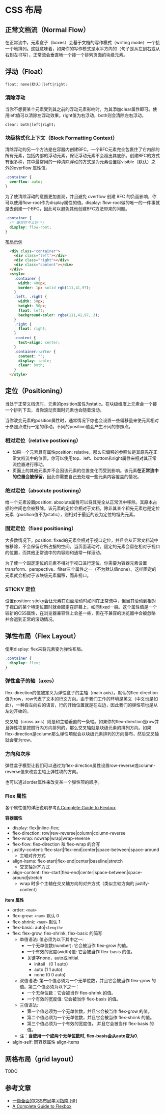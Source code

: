 # CSS 布局

## 正常文档流（Normal Flow）

在正常流中，元素盒子（boxes）会基于文档的写作模式（writing mode）一个接一个地排列。这就意味着，如果你的写作模式是水平方向的（句子是从左到右或从右到左书写），正常流会垂直地一个接一个排列页面的块级元素。


## 浮动（Float）

`float: none(默认)|left|right;`

### 清除浮动

当你不想要某个元素受到其之前的浮动元素影响时，为其添加clear属性即可。使用left值可以清除左浮动效果，right值为右浮动，both则会清除左右浮动。

`clear: both|left|right;`

### 块级格式化上下文（Block Formatting Context）

清除浮动的另一个方法是在容器内创建BFC。一个BFC元素完全包裹住了它内部的所有元素，包括内部的浮动元素，保证浮动元素不会超出其底部。创建BFC的方式有很多种，其中最常用的一种清除浮动的方式是为元素设置除visible（默认）之外的overflow 属性值。

```css
.container {
  overflow: auto;
}
```

为了使清除浮动的意图更加直观，并且避免 overflow 创建 BFC 的负面影响，你可以使用flow-root作为display属性的值。display: flow-root做的唯一的一件事就是去创建一个BFC，因此可以避免其他创建BFC方法带来的问题。

```css
.container {
  /* 兼容性不太好 */
  display: flow-root;
}
```


[布局示例](https://codepen.io/shenxinle/pen/wvvWJbr)
```html
  <div class="container">
    <div class="left"></div>
    <div class="right"></div>
    <div class="content"></div>
  </div>
  <style>
    .container {
      width: 400px;
      border: 1px solid rgb(111,41,97);
    }
    .left, .right {
      width: 50px;
      height: 50px;
      float: left;
      background-color: rgba(111,41,97,.3);
    }
    .right {
      float: right;
    }
    .content {
      text-align: center;
    }
    .container::after {
      content: "";
      display: table;
      clear: both;
    }
  </style>
```


## 定位（Positioning）

当处于正常文档流时，元素的position属性为static。在块级维度上元素会一个接一个排列下去，当你滚动页面时元素也会随着滚动。

当你改变元素的position属性时，通常情况下你也会设置一些偏移量来使元素相对于参照点进行一定的移动。不同的position值会产生不同的参照点。

### 相对定位（relative postioning）

* 如果一个元素具有属性position: relative，那么它偏移的参照位是其原先在正常文档流中的位置。你可以使用top、left、bottom和right属性来相对其正常流位置进行移动。
* 页面上的其他元素并不会因该元素的位置变化而受到影响。该元素**在正常流中的位置会被保留**，因此你需要自己去处理一些元素内容覆盖的情况。

### 绝对定位（absolute postioning）

给一个元素设置position: absolute属性可以将其完全从正常流中移除。其原本占据的空间也会被移除。该元素的定位会相对于文档，除非其某个祖先元素也是定位元素（position值不为static），则相对于最近的设为定位的祖先元素。

### 固定定位（fixed positioning）

大多数情况下，position: fixed的元素会相对于视口定位，并且会从正常文档流中被移除，不会保留它所占据的空间。当页面滚动时，固定的元素会留在相对于视口的位置，而其他正常流中的内容则和通常一样滚动。

为了使一个固定定位的元素不相对于视口进行定位，你需要为容器元素设置transform、perspective、filter三个属性之一（不为默认值none）。这样固定的元素就会相对于该块级元素偏移，而非视口。

### STICKY 定位

设置position: sticky会让元素在页面滚动时如同在正常流中，但当其滚动到相对于视口的某个特定位置时就会固定在屏幕上，如同fixed一般。这个属性值是一个较新的CSS属性，在浏览器兼容性上会差一些，但在不兼容的浏览器中会被忽略并会退到正常的滚动情况。


## 弹性布局（Flex Layout）

使用display: flex来将元素变为弹性布局。
```css
.container {
  display: flex;
}
```

### 弹性盒子的轴（axes）

flex-direction的值被定义为弹性盒子的主轴（main axis）。默认的flex-direction值为row，row代表了文本的行文方向。由于我们工作的环境是英文（中文也是如此），一种自左向右的语言，行的开始位置就是在左边，因此我们的弹性项也是从左边开始的。

交叉轴（cross axis）则是和主轴垂直的一条轴。如果你的flex-direction是row并且弹性项是按照行内方向排列的，那么交叉轴就是块级元素的排列方向。如果flex-direction是column那么弹性项就会以块级元素排列的方向排布，然后交叉轴就会变为row。

### 方向和次序

弹性盒子模型让我们可以通过为flex-direction属性设置row-reverse或column-reverse值来改变主轴上弹性项的方向。

也可以通过order属性来改变某一个弹性项的顺序。


### Flex 属性

各个属性值的详细说明参考[A Complete Guide to Flexbox](https://css-tricks.com/snippets/css/a-guide-to-flexbox/)

**容器属性**

* display: flex|inline-flex;
* flex-direction: row|rew-reverse|column|column-reverse
* flex-wrap: nowrap|wrap|wrap-reverse
* flex-flow: flex-direction 和 flex-wrap 的合写
* justify-content: flex-start|flex-end|center|space-between|space-around
  * 主轴对齐方式
* align-items: flex-start|flex-end|center|baseline|stretch
  * 交叉轴对齐方式
* align-content: flex-start|flex-end|center|space-between|space-around|stretch
  * wrap 时多个主轴在交叉轴方向的对齐方式（类似主轴方向的 justify-content）

**item 属性**

* order: `<num>`
* flex-grow: `<num>` 默认 0
* flex-shrink: `<num>` 默认 1
* flex-basic: auto|`<length>`
* flex: flex-grow, flex-shrink, flex-basic 的简写
  * 单值语法: 值必须为以下其中之一:
    * 一个无单位数(number): 它会被当作 flex-grow 的值。
    * 一个有效的宽度(width)值: 它会被当作 flex-basis 的值。
    * 关键字none，auto或initial.
      * initail （0 1 auto）
      * auto (1 1 auto)
      * none (0 0 auto)
  * 双值语法: 第一个值必须为一个无单位数，并且它会被当作 flex-grow 的值。第二个值必须为以下之一：
    * 一个无单位数：它会被当作 flex-shrink 的值。
    * 一个有效的宽度值: 它会被当作 flex-basis 的值。
  * 三值语法:
    * 第一个值必须为一个无单位数，并且它会被当作 flex-grow 的值。
    * 第二个值必须为一个无单位数，并且它会被当作 flex-shrink 的值。
    * 第三个值必须为一个有效的宽度值， 并且它会被当作 flex-basis 的值。
  * 注：**当使用一个或两个无单位数时, flex-basis会从auto变为0.**
* algin-self: 同容器属性 align-items


## 网格布局（grid layout）

TODO


## 参考文章
* [一篇全面的CSS布局学习指南 [译]](https://juejin.im/post/5b3b56a1e51d4519646204bb)
* [A Complete Guide to Flexbox](https://css-tricks.com/snippets/css/a-guide-to-flexbox/)